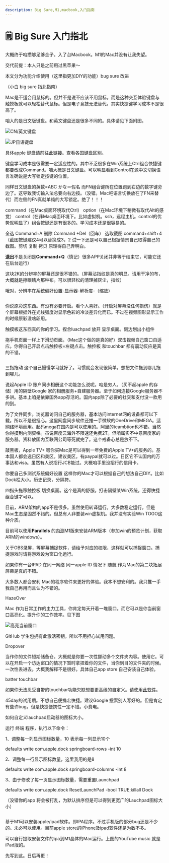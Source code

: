 ```yaml
---
description: Big Sure,M1,macbook,入门指南
---
```


# 🗒 Big Sure 入门指北

大概终于咱攒够足够金子。入了台Macbook。M1的Mac并没有让我失望。&#x20;

交代前提：本人只是之前用过黑苹果～&#x20;

本文分为功能介绍使用（这里指更加DIY的功能）bug sure 改进&#x20;

（小白 big sure 指北指南）&#x20;

Mac是不适合用鼠标的。但并不是说不应该不用鼠标。而是这种交互体验键盘与触摸板就可以轻松替代鼠标。但是电子竞技无法替代。其实快捷键学习成本不是很高了。&#x20;

咱入的是日文版键盘。和英文键盘还是很多不同的。具体请见下面附图。&#x20;

![](https://cdn2.jioushan.top/LightPicture/2022/03/73e84208b4bd6569.png)CN/英文键盘&#x20;

![](https://cdn2.jioushan.top/LightPicture/2022/03/a81d69327572ec6a.png)JP日语键盘&#x20;

具体apple 键盘请前往[此链接](https://support.apple.com/en-us/HT201794)。查看各国键盘区别。&#x20;

键盘学习成本是很需要一定适应性的。其中不乏很多在Win系统上Ctrl组合快捷键都要改成Command。咱大概是日文键盘。可以明显看到Control在源中文切换语言准确说是大写锁定按键的位置。&#x20;

同样日文键盘的英数=ABC かな＝假名 而FN组合键所在位置跑到右边的数字键旁边了。这导致我切输入法总要向右边按。（没错。Mac吧语言切换放在了FN来替代）而左侧的FN真就单纯的大写锁定。绝了！！！&#x20;

command（在Mac桌面环境取代Ctrl） option（在Mac环境下稍微有取代Alt的感觉） control（在非Mac桌面环境下。比如虚拟机。ssh，远程主机。control的优势就明显了）组合按键还是有很多的。学习成本还是很容易的。&#x20;

全选 Command+A 删除 Command +Del（回车） 选取截图 command+shift+4 （截图按键建议4可以替换成3，2 试一下还是可以自己根据情景自己取得自己的截图。剪切 复制 拷贝 原理得自己弄明白。&#x20;

**退出**不是关闭是**Command+Q**（慎记）很多APP关闭并非等于结束它，可能它还在后台运行）&#x20;

这块2K的分辨率的屏幕还是很不错的。（屏幕沾指纹是真的明显。请用干净的布，大概就是擦眼睛片那种布。可以很轻松的清理掉灰尘，指纹）&#x20;

哦对，分辨率在系统偏好设置-显示器-解析度-（缩放）&#x20;

<figure><img src="https://cdn2.jioushan.top/LightPicture/2022/03/861bdb0e02e6f81a.png" alt=""><figcaption></figcaption></figure>

你说原彩这东西。有没有必要开启。看个人喜好。（开启对屏幕没任何损伤）就是个屏幕根据外在光线强度对显示色彩的冷淡差异化而已。不过在视频图形显示工作的时候原彩没啥卵用。&#x20;

触摸板这东西真的你的学习。捏合luachpad 放开 显示桌面。侧边划出小组件&#x20;

拖手机页面一样上下滑动页面。（Mac这个做的是真的好）双击视频自己窗口自适应。你得自己开启点击触控板=左键点击。触控板 和touchbar 都有震动反应是真的不错。&#x20;

<figure><img src="https://cdn2.jioushan.top/LightPicture/2022/03/ecf66655ef1492f5.png" alt=""><figcaption></figcaption></figure>

三指拖动 这个自己慢慢学习就好了。习惯就会发现很简单。想把文件拖到哪儿拖到哪儿。&#x20;

说起Apple ID 账户同步相册这个功能怎么说呢。咱是穷人。（买不起apple 的存储）用的隔壁Google 家的相册服务+自建服务器。至于如何连接Google服务器不多讲。基本上咱是依靠国外app存活的。国内app除了必要的社交和支付没一款用的到。&#x20;

为了文件同步。浏览器访问自己的服务器，基本访问internet网的设备都可以下载。所以不是很担心。这里网盘同步软件还推一手微软的OneDrive和MEGA。适网络环境而用。起码mega在国内是可以使用的。阿里的teambtion也不错。当然你得摸到内测资格。虽说百度云海外不限速还免费2T。但咱属实不中意百度家的服务器。资料放国内互联网公司等死就完了。这个戒备心总是放不下。&#x20;

敲黑板，Apple TV+ 嗯你买Mac是可以得到一年免费的Apple TV+的服务的。基本国人都会选日区和美区。建议美区。有paypal就可以过。日区它不认国内的万事达和visa。虽然有人说招行JCB能过。大概咱手里没招行的信用卡。&#x20;

你要自己多测试系统偏好设置 这样你的Mac才可以根据自己的想法自己DIY。比如Dock栏大小。历史记录，分隔符。&#x20;

四指头拖移触控板 切换桌面。这个是真的舒服。打击隔壁某Win系统。还得快捷组合键才可以。&#x20;

目前，ARM架构的app不是很多。虽然使用转译运行。大多数稳定运行，但是Mac生态是固然不错的。但总有人非要装win虚拟机。我并没有实验Win TOGO这种介质。&#x20;

目前可以使用**Parallels** 的[内测](https://b2b.parallels.com/apple-silicon)M1版来安装ARM版本（参加win的预览计划，获取ARM的windows）。&#x20;

关于OBS录屏，等屏幕捕捉软件，请给予对应的权限，这样就可以捕捉窗口。捕捉游戏时请将游戏设为窗口化运行。&#x20;

如果你有一台IPAD 在同一网络 同一apple ID 情况下 随航 作为Mac的第二块拓展屏幕是真的不错。&#x20;

大多数人都会安利 Mac的程序软件来更好的体验。我本不想安利的。我只推一手我自己再用而且认为不错的。&#x20;

HazeOver&#x20;

Mac 作为日常工作的主力工具，你肯定每天开着一堆窗口。而它可以是你当前窗口高亮化。提升你的工作效率。见下图&#x20;

![](https://cdn2.jioushan.top/LightPicture/2022/03/8eba142d7509e3ec.png)高亮当前窗口&#x20;

GitHub 学生包拥有此激活密钥。所以不用担心试用问题。&#x20;

Dropover&#x20;

当作你的文件短期储备仓。大概就是你要一次性挪动多个文件夹内容。使用它。可以在开启一个访达窗口的情况下暂时拿捏着你的文件，当你到目的文件夹的时候。一次性丢进去。大概我解释不是很好。具体自己app store 自己安装自己体验。&#x20;

batter touchbar&#x20;

如果你无法忍受自带的touchbar功能欠缺想要更高级的自定义。请使用[此软件](https://folivora.ai)。&#x20;

45day的试用期。不想自己便携宏快捷。建议Google 搜索别人写好的。但是肯定有些许bug。但是快捷便携性一定不错。小费电。&#x20;

如何自定义lauchpad启动器的图标大小。&#x20;

运行 终端 程序，执行以下命令：&#x20;

1、调整每一列显示图标数量，10 表示每一列显示10个&#x20;

defaults write com.apple.dock springboard-rows -int 10&#x20;

2、调整每一行显示图标数量，这里我用的是8&#x20;

defaults write com.apple.dock springboard-columns -int 8&#x20;

3、由于修改了每一页显示图标数量，需要重置Launchpad&#x20;

defaults write com.apple.dock ResetLaunchPad -bool TRUE;killall Dock&#x20;

（没错你的app 将会被打乱，为默认排序但是可以得到更宽广的Lauchpad图标大小）&#x20;

<figure><img src="https://cdn2.jioushan.top/LightPicture/2022/03/3527d0351b78970e.png" alt=""><figcaption></figcaption></figure>

基于M1可以安装apple/ipad软件。即IPA程序。不过手机版的部分bug还是不少的。未必可以使用。目前apple store的iPhone及ipad软件还是为数不多。&#x20;

可以自行提取安装文件的ipa到M1晶体的Mac运行。上图的YouTube music 就是iPad版的。&#x20;

先写到这。日后再更！&#x20;
